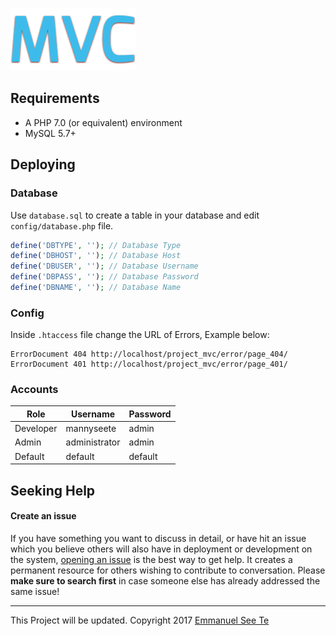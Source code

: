 ![alt text](https://github.com/Twiistrz/Project-MVC/blob/master/assets/img/logo.png)

Requirements
------------
- A PHP 7.0 (or equivalent) environment
- MySQL 5.7+

Deploying
------------
### Database
Use `database.sql` to create a table in your database and edit `config/database.php` file.
```php
define('DBTYPE', ''); // Database Type
define('DBHOST', ''); // Database Host
define('DBUSER', ''); // Database Username
define('DBPASS', ''); // Database Password
define('DBNAME', ''); // Database Name
```

### Config
Inside `.htaccess` file change the URL of Errors, Example below:
```htaccess
ErrorDocument 404 http://localhost/project_mvc/error/page_404/
ErrorDocument 401 http://localhost/project_mvc/error/page_401/
```

### Accounts
| Role          | Username      | Password  |
| ------------- | ------------- | --------- |
| Developer     | mannyseete    | admin     |
| Admin         | administrator | admin     |
| Default       | default       | default   |

Seeking Help
------------
#### Create an issue
If you have something you want to discuss in detail, or have hit an issue which you believe others will also have in deployment or development on the system, [opening an issue](https://github.com/Twiistrz/Project-MVC/issues) is the best way to get help. It creates a permanent resource for others wishing to contribute to conversation. Please **make sure to search first** in case someone else has already addressed the same issue!

------------
This Project will be updated.
Copyright 2017 [Emmanuel See Te](https://emmanuelseete.xyz)
